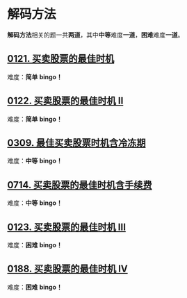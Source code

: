 # 解码方法

**解码方法**相关的题一共**两道**，其中**中等**难度**一道**，**困难**难度**一道**。


## [0121. 买卖股票的最佳时机](https://leetcode-cn.com/problems/best-time-to-buy-and-sell-stock/)
难度：**简单**
**bingo！**
<br/>



## [0122. 买卖股票的最佳时机 II](https://leetcode-cn.com/problems/best-time-to-buy-and-sell-stock-ii/)
难度：**简单**
**bingo！**
<br/>



## [0309. 最佳买卖股票时机含冷冻期](https://leetcode-cn.com/problems/best-time-to-buy-and-sell-stock-with-cooldown/)
难度：**中等**
**bingo！**
<br/>



## [0714. 买卖股票的最佳时机含手续费](https://leetcode-cn.com/problems/best-time-to-buy-and-sell-stock-with-transaction-fee/)
难度：**中等**
**bingo！**
<br/>



## [0123. 买卖股票的最佳时机 III](https://leetcode-cn.com/problems/best-time-to-buy-and-sell-stock-iii/)
难度：**困难**
**bingo！**
<br/>



## [0188. 买卖股票的最佳时机 IV](https://leetcode-cn.com/problems/best-time-to-buy-and-sell-stock-iv/)
难度：**困难**
**bingo！**
<br/>
